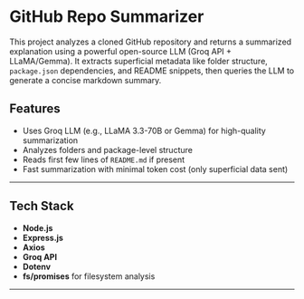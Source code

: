 # GitHub Repo Summarizer

This project analyzes a cloned GitHub repository and returns a summarized explanation using a powerful open-source LLM (Groq API + LLaMA/Gemma). It extracts superficial metadata like folder structure, `package.json` dependencies, and README snippets, then queries the LLM to generate a concise markdown summary.

## Features

- Uses Groq LLM (e.g., LLaMA 3.3-70B or Gemma) for high-quality summarization
- Analyzes folders and package-level structure
- Reads first few lines of `README.md` if present
- Fast summarization with minimal token cost (only superficial data sent)

---

## Tech Stack

- **Node.js**
- **Express.js**
- **Axios**
- **Groq API**
- **Dotenv**
- **fs/promises** for filesystem analysis

---


